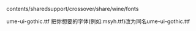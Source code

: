 

contents/sharedsupport/crossover/share/wine/fonts

ume-ui-gothic.ttf
把你想要的字体(例如:msyh.ttf)改为同名ume-ui-gothic.ttf

